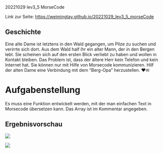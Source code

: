 20221029 lev3_5 MorseCode

Link zur Seite: https://weimingtay.github.io/20221029_lev3_5_morseCode

## Geschichte

Eine alte Dame ist letztens in den Wald gegangen, um Pilze zu suchen und verirrte sich dort. Aus dem Wald half ihr ein alter Mann, der in den Bergen lebt. Sie scheinen sich auf den ersten Blick verliebt zu haben und wollen in Kontakt bleiben. 
Das Problem ist, dass der ältere Herr kein Telefon und kein Internet hat. 
Sie können nur mit Hilfe von Morsecode kommunizieren.
Hilf der alten Dame eine Verbindung mit dem “Berg-Opa” herzustellen. 
❤✉


# Aufgabenstellung

Es muss eine Funktion entwickelt werden, mit der man einfachen Text in Morsecode übersetzen kann. Das Array ist im Kommentar angegeben.

## Ergebnisvorschau

![](assets/img/Bildschirm%C2%ADfoto%202022-10-29%20um%2008.49.18.png)

![](assets/img/Bildschirm%C2%ADfoto%202022-10-29%20um%2008.49.14.png)